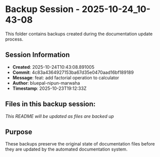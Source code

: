 # Backup Session - 2025-10-24_10-43-08

This folder contains backups created during the documentation update process.

## Session Information
- **Created**: 2025-10-24T10:43:08.891005
- **Commit**: 4c83a4364927153ba67d35e0470aad16bf189189
- **Message**: feat: add factorial operation to calculator
- **Author**: bluepal-nipun-marwaha
- **Timestamp**: 2025-10-23T19:12:33Z

## Files in this backup session:
*This README will be updated as files are backed up*

## Purpose
These backups preserve the original state of documentation files before they are updated by the automated documentation system.
